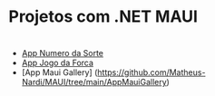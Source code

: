# Projetos com .NET MAUI <h1>
* [App Numero da Sorte](https://github.com/Matheus-Nardi/MAUI/blob/main/AppNumeroDaSorte/readmeApp.md)
* [App Jogo da Forca](https://github.com/Matheus-Nardi/MAUI/blob/main/AppJogoDaForca/readme.md)
* [App Maui Gallery] (https://github.com/Matheus-Nardi/MAUI/tree/main/AppMauiGallery)
